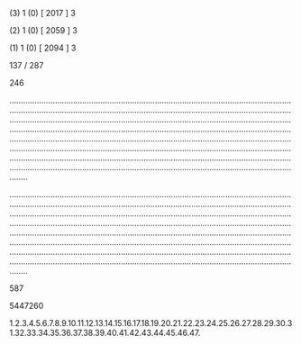 (3) 1 (0) [ 2017 ] 3 


(2) 1 (0) [ 2059 ] 3 


(1) 1 (0) [ 2094 ] 3 


137 / 287 


246 


........................................................................................................................................................................................................................................................................................................................................................................................................................................................................................................................................................................................................................................................................................................................................................................................................................................................................................................................................................................................................................................ 


 


........................................................................................................................................................................................................................................................................................................................................................................................................................................................................................................................................................................................................................................................................................................................................................................................................................................................................................................................................................................................................................................ 


 


587 


5447260 


1.2.3.4.5.6.7.8.9.10.11.12.13.14.15.16.17.18.19.20.21.22.23.24.25.26.27.28.29.30.31.32.33.34.35.36.37.38.39.40.41.42.43.44.45.46.47. 

